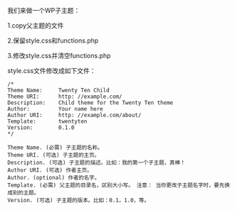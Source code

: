 我们来做一个WP子主题：

1.copy父主题的文件

2.保留style.css和functions.php

3.修改style.css并清空functions.php

style.css文件修改成如下文件：

    /*
    Theme Name:     Twenty Ten Child
    Theme URI:      http: //example.com/
    Description:    Child theme for the Twenty Ten theme 
    Author:         Your name here
    Author URI:     http: //example.com/about/
    Template:       twentyten
    Version:        0.1.0
    */

    Theme Name. (必需) 子主题的名称。
    Theme URI. (可选) 子主题的主页。
    Description. (可选) 子主题的描述。比如：我的第一个子主题，真棒！
    Author URI. (可选) 作者主页。
    Author. (optional) 作者的名字。
    Template. (必需) 父主题的目录名，区别大小写。 注意： 当你更改子主题名字时，要先换成别的主题。
    Version. (可选) 子主题的版本。比如：0.1，1.0，等。